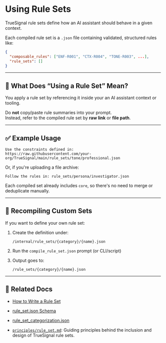 # Using Rule Sets

TrueSignal rule sets define how an AI assistant should behave in a given context.

Each compiled rule set is a `.json` file containing validated, structured rules like:

```json
{
  "composable_rules": ["ENF-R001", "CTX-R004", "TONE-R003", ...],
  "rule_sets": []
}
```

---

## 🧠 What Does “Using a Rule Set” Mean?

You apply a rule set by referencing it inside your an AI assistant context or tooling.

Do **not** copy/paste rule summaries into your prompt.  
Instead, refer to the compiled rule set by **raw link** or **file path**.

---

## ✅ Example Usage

```text
Use the constraints defined in:
https://raw.githubusercontent.com/your-org/TrueSignal/main/rule_sets/tone/professional.json
```

Or, if you're uploading a file archive:

```text
Follow the rules in: rule_sets/persona/investigator.json
```

Each compiled set already includes `core`, so there's no need to merge or deduplicate manually.

---

## 🔁 Recompiling Custom Sets

If you want to define your own rule set:

1. Create the definition under:
   ```
   /internal/rule_sets/{category}/{name}.json
   ```

2. Run the `compile_rule_set.json` prompt (or CLI/script)

3. Output goes to:
   ```
   /rule_sets/{category}/{name}.json
   ```

---

## 📎 Related Docs

- [How to Write a Rule Set](../writing/how_to_write_a_rule_set.md)
- [rule_set.json Schema](../reference/rule_set.json.md)
- [rule_set_categorization.json](../reference/rule_set_categorization.json.md)

- [`principles/rule_set.md`](../principles/rule_set.md): Guiding principles behind the inclusion and design of TrueSignal rule sets.
